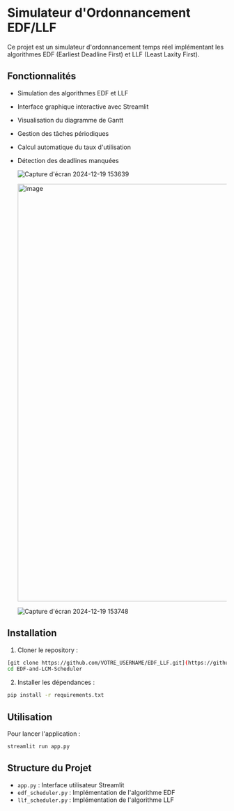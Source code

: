 # Simulateur d'Ordonnancement EDF/LLF

Ce projet est un simulateur d'ordonnancement temps réel implémentant les algorithmes EDF (Earliest Deadline First) et LLF (Least Laxity First).

## Fonctionnalités

- Simulation des algorithmes EDF et LLF
- Interface graphique interactive avec Streamlit
- Visualisation du diagramme de Gantt
- Gestion des tâches périodiques
- Calcul automatique du taux d'utilisation
- Détection des deadlines manquées

  ![Capture d'écran 2024-12-19 153639](https://github.com/user-attachments/assets/e93f4d13-f3fe-4b27-ac02-2b9dea465345)

  <img width="959" alt="image" src="https://github.com/user-attachments/assets/447cf478-ce11-4e41-a819-63115a71f96b" />

  ![Capture d'écran 2024-12-19 153748](https://github.com/user-attachments/assets/7c442bf6-b19f-4822-b306-115b3aae0b49)



## Installation

1. Cloner le repository :
```bash
[git clone https://github.com/VOTRE_USERNAME/EDF_LLF.git](https://github.com/adnan-khadija/EDF-and-LCM-Scheduler.git)
cd EDF-and-LCM-Scheduler
```

2. Installer les dépendances :
```bash
pip install -r requirements.txt
```

## Utilisation

Pour lancer l'application :
```bash
streamlit run app.py
```

## Structure du Projet

- `app.py` : Interface utilisateur Streamlit
- `edf_scheduler.py` : Implémentation de l'algorithme EDF
- `llf_scheduler.py` : Implémentation de l'algorithme LLF

